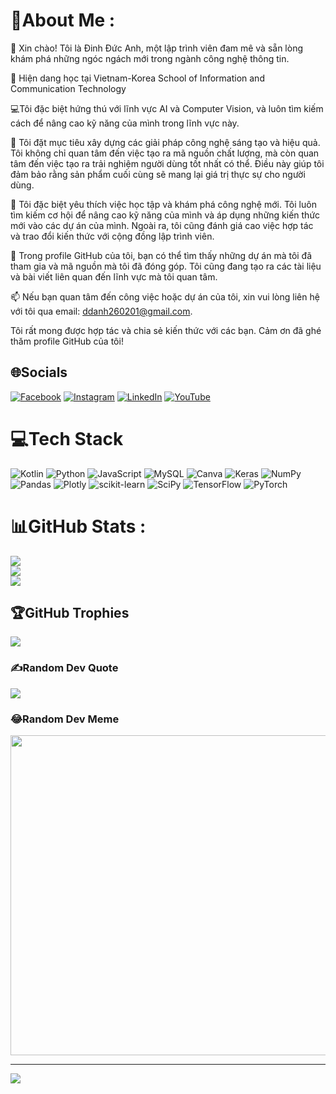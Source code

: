 # 💫About Me :
👋 Xin chào! Tôi là Đinh Đức Anh, một lập trình viên đam mê và sẵn lòng khám phá những ngóc ngách mới trong ngành công nghệ thông tin.

👋 Hiện dang học tại Vietnam-Korea School of Information and Communication Technology

💻Tôi đặc biệt hứng thú với lĩnh vực AI và Computer Vision, và luôn tìm kiếm cách để nâng cao kỹ năng của mình trong lĩnh vực này.

🌟 Tôi đặt mục tiêu xây dựng các giải pháp công nghệ sáng tạo và hiệu quả. Tôi không chỉ quan tâm đến việc tạo ra mã nguồn chất lượng, mà còn quan tâm đến việc tạo ra trải nghiệm người dùng tốt nhất có thể. Điều này giúp tôi đảm bảo rằng sản phẩm cuối cùng sẽ mang lại giá trị thực sự cho người dùng.

🚀 Tôi đặc biệt yêu thích việc học tập và khám phá công nghệ mới. Tôi luôn tìm kiếm cơ hội để nâng cao kỹ năng của mình và áp dụng những kiến thức mới vào các dự án của mình. Ngoài ra, tôi cũng đánh giá cao việc hợp tác và trao đổi kiến thức với cộng đồng lập trình viên.

🌱 Trong profile GitHub của tôi, bạn có thể tìm thấy những dự án mà tôi đã tham gia và mã nguồn mà tôi đã đóng góp. Tôi cũng đang tạo ra các tài liệu và bài viết liên quan đến lĩnh vực mà tôi quan tâm.

📫 Nếu bạn quan tâm đến công việc hoặc dự án của tôi, xin vui lòng liên hệ với tôi qua email: ddanh260201@gmail.com.

Tôi rất mong được hợp tác và chia sẻ kiến thức với các bạn. Cảm ơn đã ghé thăm profile GitHub của tôi!


## 🌐Socials
[![Facebook](https://img.shields.io/badge/Facebook-%231877F2.svg?logo=Facebook&logoColor=white)](https://facebook.com/https://www.facebook.com/teo.teokoyomi/) [![Instagram](https://img.shields.io/badge/Instagram-%23E4405F.svg?logo=Instagram&logoColor=white)](https://instagram.com/https://www.instagram.com/ddanh2112/) [![LinkedIn](https://img.shields.io/badge/LinkedIn-%230077B5.svg?logo=linkedin&logoColor=white)](https://linkedin.com/in/https://www.linkedin.com/in/dinh-duc-anh-999a7427b/) [![YouTube](https://img.shields.io/badge/YouTube-%23FF0000.svg?logo=YouTube&logoColor=white)](https://youtube.com/c/https://www.youtube.com/@dinhducanh2602/videos) 

# 💻Tech Stack
![Kotlin](https://img.shields.io/badge/kotlin-%230095D5.svg?style=for-the-badge&logo=kotlin&logoColor=white) ![Python](https://img.shields.io/badge/python-3670A0?style=for-the-badge&logo=python&logoColor=ffdd54) ![JavaScript](https://img.shields.io/badge/javascript-%23323330.svg?style=for-the-badge&logo=javascript&logoColor=%23F7DF1E) ![MySQL](https://img.shields.io/badge/mysql-%2300f.svg?style=for-the-badge&logo=mysql&logoColor=white) ![Canva](https://img.shields.io/badge/Canva-%2300C4CC.svg?style=for-the-badge&logo=Canva&logoColor=white) ![Keras](https://img.shields.io/badge/Keras-%23D00000.svg?style=for-the-badge&logo=Keras&logoColor=white) ![NumPy](https://img.shields.io/badge/numpy-%23013243.svg?style=for-the-badge&logo=numpy&logoColor=white) ![Pandas](https://img.shields.io/badge/pandas-%23150458.svg?style=for-the-badge&logo=pandas&logoColor=white) ![Plotly](https://img.shields.io/badge/Plotly-%233F4F75.svg?style=for-the-badge&logo=plotly&logoColor=white) ![scikit-learn](https://img.shields.io/badge/scikit--learn-%23F7931E.svg?style=for-the-badge&logo=scikit-learn&logoColor=white) ![SciPy](https://img.shields.io/badge/SciPy-%230C55A5.svg?style=for-the-badge&logo=scipy&logoColor=%white) ![TensorFlow](https://img.shields.io/badge/TensorFlow-%23FF6F00.svg?style=for-the-badge&logo=TensorFlow&logoColor=white) ![PyTorch](https://img.shields.io/badge/PyTorch-%23EE4C2C.svg?style=for-the-badge&logo=PyTorch&logoColor=white)
# 📊GitHub Stats :
![](https://github-readme-stats.vercel.app/api?username=dinhanhqd&theme=radical&hide_border=true&include_all_commits=false&count_private=true)<br/>
![](https://github-readme-streak-stats.herokuapp.com/?user=dinhanhqd&theme=radical&hide_border=true)<br/>
![](https://github-readme-stats.vercel.app/api/top-langs/?username=dinhanhqd&theme=radical&hide_border=true&include_all_commits=false&count_private=true&layout=compact)

## 🏆GitHub Trophies
![](https://github-trophies.vercel.app/?username=dinhanhqd&theme=onedark&no-frame=true&no-bg=true&margin-w=4)

### ✍️Random Dev Quote
![](https://quotes-github-readme.vercel.app/api?type=horizontal&theme=gruvbox)

### 😂Random Dev Meme
<img src="https://random-memer.herokuapp.com/" width="512px"/>

---
[![](https://visitcount.itsvg.in/api?id=dinhanhqd&icon=3&color=1)](https://visitcount.itsvg.in)
